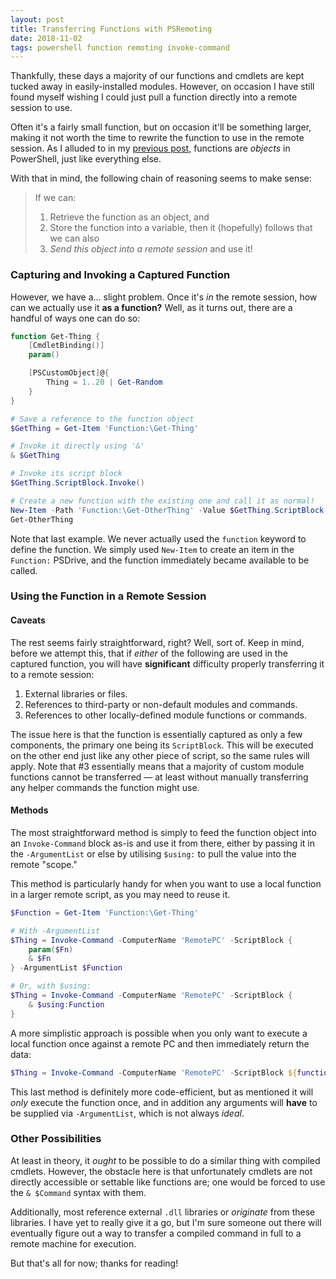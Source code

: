 ```yaml
---
layout: post
title: Transferring Functions with PSRemoting
date: 2018-11-02
tags: powershell function remoting invoke-command
---
```


Thankfully, these days a majority of our functions and cmdlets are kept tucked
away in easily-installed modules. However, on occasion I have still found myself
wishing I could just pull a function directly into a remote session to use.

Often it's a fairly small function, but on occasion it'll be something larger,
making it not worth the time to rewrite the function to use in the remote
session. As I alluded to in my [previous post](/Anonymous-Functions/), functions are _objects_ in PowerShell, just like everything else.

With that in mind, the following chain of reasoning seems to make sense:
> If we can:
>
> 1. Retrieve the function as an object, and
> 2. Store the function into a variable, then it (hopefully) follows that we can also
> 3. _Send this object into a remote session_ and use it!

### Capturing and Invoking a Captured Function

However, we have a... slight problem. Once it's _in_ the remote session, how can
we actually use it **as a function?** Well, as it turns out, there are a handful of ways one can do so:

```powershell
function Get-Thing {
    [CmdletBinding()]
    param()

    [PSCustomObject]@{
        Thing = 1..20 | Get-Random
    }
}

# Save a reference to the function object
$GetThing = Get-Item 'Function:\Get-Thing'

# Invoke it directly using '&'
& $GetThing

# Invoke its script block
$GetThing.ScriptBlock.Invoke()

# Create a new function with the existing one and call it as normal!
New-Item -Path 'Function:\Get-OtherThing' -Value $GetThing.ScriptBlock
Get-OtherThing
```

Note that last example. We never actually used the `function` keyword to define
the function. We simply used `New-Item` to create an item in the `Function:`
PSDrive, and the function immediately became available to be called.

### Using the Function in a Remote Session

#### Caveats

The rest seems fairly straightforward, right? Well, sort of. Keep in mind,
before we attempt this, that if _either_ of the following are used in the captured
function, you will have **significant** difficulty properly transferring it to a
remote session:

1. External libraries or files.
2. References to third-party or non-default modules and commands.
3. References to other locally-defined module functions or commands.

The issue here is that the function is essentially captured as only a few
components, the primary one being its `ScriptBlock`. This will be executed on
the other end just like any other piece of script, so the same rules will apply.
Note that #3 essentially means that a majority of custom module functions cannot be transferred &mdash; at least without manually transferring any helper commands the function might use.

#### Methods

The most straightforward method is simply to feed the function object into an
`Invoke-Command` block as-is and use it from there, either by passing it in the
`-ArgumentList` or else by utilising `$using:` to pull the value into the remote
"scope."

This method is particularly handy for when you want to use a local function in
a larger remote script, as you may need to reuse it.

```powershell
$Function = Get-Item 'Function:\Get-Thing'

# With -ArgumentList
$Thing = Invoke-Command -ComputerName 'RemotePC' -ScriptBlock {
    param($Fn)
    & $Fn
} -ArgumentList $Function

# Or, with $using:
$Thing = Invoke-Command -ComputerName 'RemotePC' -ScriptBlock {
    & $using:Function
}
```

A more simplistic approach is possible when you only want to execute a local
function once against a remote PC and then immediately return the data:

```powershell
$Thing = Invoke-Command -ComputerName 'RemotePC' -ScriptBlock ${function:Get-Thing}
```

This last method is definitely more code-efficient, but as mentioned it will
_only_ execute the function once, and in addition any arguments will **have**
to be supplied via `-ArgumentList`, which is not always _ideal_.

### Other Possibilities

At least in theory, it _ought_ to be possible to do a similar thing with
compiled cmdlets. However, the obstacle here is that unfortunately cmdlets are
not directly accessible or settable like functions are; one would be forced
to use the `& $Command` syntax with them.

Additionally, most reference external `.dll` libraries or _originate_ from these
libraries. I have yet to really give it a go, but I'm sure someone out there
will eventually figure out a way to transfer a compiled command in full to a
remote machine for execution.

But that's all for now; thanks for reading!